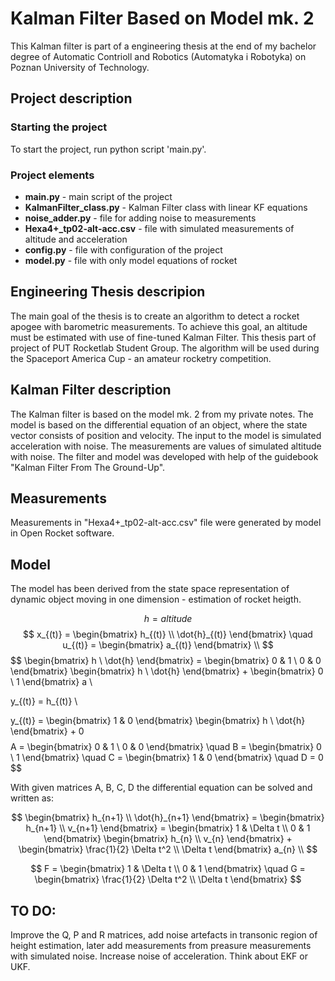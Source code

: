 # Kalman Filter Based on Model mk. 2
This Kalman filter is part of a engineering thesis at the end of my bachelor degree of Automatic Contrioll and Robotics (Automatyka i Robotyka) on Poznan University of Technology.

## Project description
### Starting the project
To start the project, run python script 'main.py'.

### Project elements
* **main.py** - main script of the project
* **KalmanFilter_class.py** - Kalman Filter class with linear KF equations
* **noise_adder.py** - file for adding noise to measurements
* **Hexa4+_tp02-alt-acc.csv** - file with simulated measurements of altitude and acceleration
* **config.py** - file with configuration of the project
* **model.py** - file with only model equations of rocket

## Engineering Thesis descripion
The main goal of the thesis is to create an algorithm to detect a rocket apogee with barometric measurements. To achieve this goal, an altitude must be estimated with use of fine-tuned Kalman Filter. This thesis part of project of PUT Rocketlab Student Group. The algorithm will be used during the Spaceport America Cup - an amateur rocketry competition.

## Kalman Filter description
The Kalman filter is based on the model mk. 2 from my private notes.
The model is based on the differential equation of an object, where the state vector consists of position and velocity. The input to the model is simulated acceleration with noise. The measurements are values of simulated altitude with noise.
The filter and model was developed with help of the guidebook "Kalman Filter From The Ground-Up".

## Measurements
Measurements in "Hexa4+_tp02-alt-acc.csv" file were generated by model in Open Rocket software.

## Model
The model has been derived from the state space representation of dynamic object moving in one dimension - estimation of rocket heigth.

$$
h = altitude
$$
$$
x_{(t)} = \begin{bmatrix} h_{(t)} \\ \dot{h}_{(t)} \end{bmatrix} 
\quad
u_{(t)} = \begin{bmatrix} a_{(t)} \end{bmatrix} \\
$$
$$
\begin{bmatrix} h \\ \dot{h} \end{bmatrix} = \begin{bmatrix} 0 & 1 \\ 0 & 0 \end{bmatrix} \begin{bmatrix} h \\ \dot{h} \end{bmatrix} + \begin{bmatrix} 0 \\ 1 \end{bmatrix} a \\

y_{(t)} = h_{(t)} \\

y_{(t)} = \begin{bmatrix} 1 & 0 \end{bmatrix} \begin{bmatrix} h \\ \dot{h} \end{bmatrix} + 0
$$
$$
A = \begin{bmatrix} 0 & 1 \\ 0 & 0 \end{bmatrix} \quad B = \begin{bmatrix} 0 \\ 1 \end{bmatrix} \quad C = \begin{bmatrix} 1 & 0 \end{bmatrix} \quad D = 0
$$

With given matrices A, B, C, D the differential equation can be solved and written as:

$$
\begin{bmatrix} h_{n+1} \\ \dot{h}_{n+1} \end{bmatrix} = \begin{bmatrix} h_{n+1} \\ v_{n+1} \end{bmatrix} = \begin{bmatrix} 1 & \Delta t \\ 0 & 1 \end{bmatrix} \begin{bmatrix} h_{n} \\ v_{n} \end{bmatrix} + \begin{bmatrix} \frac{1}{2} \Delta t^2 \\ \Delta t \end{bmatrix} a_{n} \\
$$

$$
F = \begin{bmatrix} 1 & \Delta t \\ 0 & 1 \end{bmatrix} \quad G = \begin{bmatrix} \frac{1}{2} \Delta t^2 \\ \Delta t \end{bmatrix}
$$

## TO DO:
Improve the Q, P and R matrices, add noise artefacts in transonic region of height estimation, later add measurements from preasure measurements with simulated noise. Increase noise of acceleration. Think about EKF or UKF.

